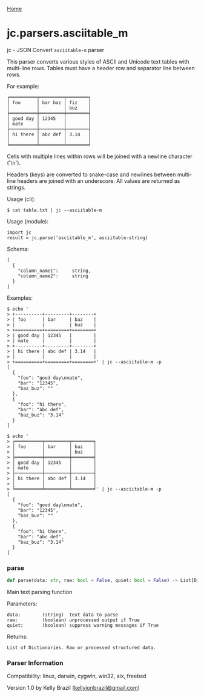 [Home](https://kellyjonbrazil.github.io/jc/)
<a id="jc.parsers.asciitable_m"></a>

# jc.parsers.asciitable\_m

jc - JSON Convert `asciitable-m` parser

This parser converts various styles of ASCII and Unicode text tables with
multi-line rows. Tables must have a header row and separator line between
rows.

For example:

    ╒══════════╤═════════╤════════╕
    │ foo      │ bar baz │ fiz    │
    │          │         │ buz    │
    ╞══════════╪═════════╪════════╡
    │ good day │ 12345   │        │
    │ mate     │         │        │
    ├──────────┼─────────┼────────┤
    │ hi there │ abc def │ 3.14   │
    │          │         │        │
    ╘══════════╧═════════╧════════╛

Cells with multiple lines within rows will be joined with a newline
character ('\n').

Headers (keys) are converted to snake-case and newlines between multi-line
headers are joined with an underscore. All values are returned as strings.

Usage (cli):

    $ cat table.txt | jc --asciitable-m

Usage (module):

    import jc
    result = jc.parse('asciitable_m', asciitable-string)

Schema:

    [
      {
        "column_name1":     string,
        "column_name2":     string
      }
    ]

Examples:

    $ echo '
    > +----------+---------+--------+
    > | foo      | bar     | baz    |
    > |          |         | buz    |
    > +==========+=========+========+
    > | good day | 12345   |        |
    > | mate     |         |        |
    > +----------+---------+--------+
    > | hi there | abc def | 3.14   |
    > |          |         |        |
    > +==========+=========+========+' | jc --asciitable-m -p
    [
      {
        "foo": "good day\nmate",
        "bar": "12345",
        "baz_buz": ""
      },
      {
        "foo": "hi there",
        "bar": "abc def",
        "baz_buz": "3.14"
      }
    ]

    $ echo '
    > ╒══════════╤═════════╤════════╕
    > │ foo      │ bar     │ baz    │
    > │          │         │ buz    │
    > ╞══════════╪═════════╪════════╡
    > │ good day │ 12345   │        │
    > │ mate     │         │        │
    > ├──────────┼─────────┼────────┤
    > │ hi there │ abc def │ 3.14   │
    > │          │         │        │
    > ╘══════════╧═════════╧════════╛' | jc --asciitable-m -p
    [
      {
        "foo": "good day\nmate",
        "bar": "12345",
        "baz_buz": ""
      },
      {
        "foo": "hi there",
        "bar": "abc def",
        "baz_buz": "3.14"
      }
    ]

<a id="jc.parsers.asciitable_m.parse"></a>

### parse

```python
def parse(data: str, raw: bool = False, quiet: bool = False) -> List[Dict]
```

Main text parsing function

Parameters:

    data:        (string)  text data to parse
    raw:         (boolean) unprocessed output if True
    quiet:       (boolean) suppress warning messages if True

Returns:

    List of Dictionaries. Raw or processed structured data.

### Parser Information
Compatibility:  linux, darwin, cygwin, win32, aix, freebsd

Version 1.0 by Kelly Brazil (kellyjonbrazil@gmail.com)
